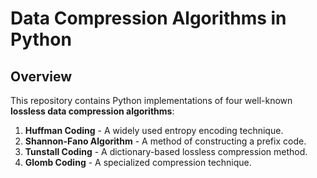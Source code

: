 # Data Compression Algorithms in Python  

## Overview  
This repository contains Python implementations of four well-known **lossless data compression algorithms**:  

1. **Huffman Coding** - A widely used entropy encoding technique.  
2. **Shannon-Fano Algorithm** - A method of constructing a prefix code.  
3. **Tunstall Coding** - A dictionary-based lossless compression method.  
4. **Glomb Coding** - A specialized compression technique.  
